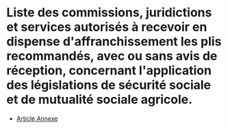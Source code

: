# Liste des commissions, juridictions et services autorisés à recevoir en dispense d'affranchissement les plis recommandés, avec ou sans avis de réception, concernant l'application des législations de sécurité sociale et de mutualité sociale agricole.

- [Article Annexe](article-annexe.md)
